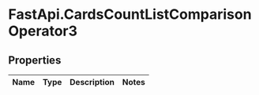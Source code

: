 # FastApi.CardsCountListComparisonOperator3

## Properties
Name | Type | Description | Notes
------------ | ------------- | ------------- | -------------
